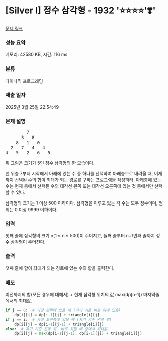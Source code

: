 # [Silver I] 정수 삼각형 - 1932 '⭐⭐⭐⭐'❣️'

[문제 링크](https://www.acmicpc.net/problem/1932)

### 성능 요약

메모리: 42580 KB, 시간: 116 ms

### 분류

다이나믹 프로그래밍

### 제출 일자

2025년 3월 25일 22:54:49

### 문제 설명

<pre>        7
      3   8
    8   1   0
  2   7   4   4
4   5   2   6   5</pre>

<p>위 그림은 크기가 5인 정수 삼각형의 한 모습이다.</p>

<p>맨 위층 7부터 시작해서 아래에 있는 수 중 하나를 선택하여 아래층으로 내려올 때, 이제까지 선택된 수의 합이 최대가 되는 경로를 구하는 프로그램을 작성하라. 아래층에 있는 수는 현재 층에서 선택된 수의 대각선 왼쪽 또는 대각선 오른쪽에 있는 것 중에서만 선택할 수 있다.</p>

<p>삼각형의 크기는 1 이상 500 이하이다. 삼각형을 이루고 있는 각 수는 모두 정수이며, 범위는 0 이상 9999 이하이다.</p>

### 입력

 <p>첫째 줄에 삼각형의 크기 n(1 ≤ n ≤ 500)이 주어지고, 둘째 줄부터 n+1번째 줄까지 정수 삼각형이 주어진다.</p>

### 출력

 <p>첫째 줄에 합이 최대가 되는 경로에 있는 수의 합을 출력한다.</p>

### 메모

이전까지의 합(모든 경우에 대해서) + 현재 삼각형 위치의 값
max(dp[n-1]) 마지막줄에서의 최대값.

```python
if j == 0:  # 가장 왼쪽에 있을 때 (자기 기준 바로 위에 있음)
    dp[i][j] = dp[i-1][j] + triangle[i][j]
if j == i:  # 가장 오른쪽에 있을 때 (자기 기준 왼쪽 위)
    dp[i][j] = dp[i-1][j-1] + triangle[i][j]
else:  # 자기 기준 왼쪽 위, 바로 위일 때 중에서 최대값
    dp[i][j] = max(dp[i-1][j-1], dp[i-1][j]) + triangle[i][j]
```

